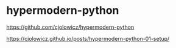 # hypermodern-python

https://github.com/cjolowicz/hypermodern-python

https://cjolowicz.github.io/posts/hypermodern-python-01-setup/
